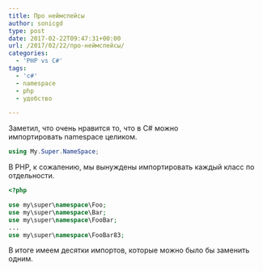 ```yaml
---
title: Про неймспейсы
author: sonicgd
type: post
date: 2017-02-22T09:47:31+00:00
url: /2017/02/22/про-неймспейсы/
categories:
  - 'PHP vs C#'
tags:
  - 'c#'
  - namespace
  - php
  - удобство

---
```

Заметил, что очень нравится то, что в C# можно импортировать namespace целиком.

```csharp
using My.Super.NameSpace;
```

В PHP, к сожалению, мы вынуждены импортировать каждый класс по отдельности.

```php
<?php

use my\super\namespace\Foo;
use my\super\namespace\Bar;
use my\super\namespace\FooBar;
...
use my\super\namespace\FooBar83;
```

В итоге имеем десятки импортов, которые можно было бы заменить одним.
<!--more-->